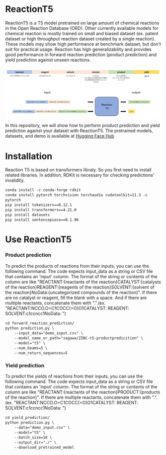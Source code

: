 # ReactionT5
ReactionT5 is a T5 model pretrained on large amount of chemical reactions in the Open Reaction Database (ORD). Other currently available models for chemical reaction is mostly trained on small and biased dataset (ex. patent dataset or high throughput reaction dataset created by a single reaction). These models may show high performance at benchmark dataset, but don't suit for practical usage. Reaction has high generalizability and provides good performance in forward reaction prediction (product prediction) and yield prediction against unseen reactions.

![model image](https://github.com/sagawatatsuya/ReactionT5/blob/main/model-image.png)


In this repository, we will show how to perform product prediction and yield prediction against your dataset with ReactionT5. The pretrained models, datasets, and demo is available at [Hugging Face Hub](https://huggingface.co/sagawa)


# Installation
Reaction T5 is based on transformers libraly. So you first need to install related libraries. In addition, RDKit is necessary for checking predictions' invalidity. 
```
conda install -c conda-forge rdkit
conda install pytorch torchvision torchaudio cudatoolkit=11.3 -c pytorch
pip install tokenizers==0.12.1
pip install transformers==4.21.0
pip install datasets
pip install sentencepiece==0.1.96
```


# Use ReactionT5


### Product prediction
To predict the products of reactions from their inputs, you can use the following command. The code expects input_data as a string or CSV file that contains an 'input' column. The format of the string or contents of the column are like "REACTANT:{reactants of the reaction}CATALYST:{catalysts of the reaction}REAGENT:{reagents of the reaction}SOLVENT:{solvent of the reaction}NoData:{uncategorized compounds of the reaction}". If there are no catalyst or reagent, fill the blank with a space. And if there are multiple reactants, concatenate them with ".".(ex. "REACTANT:NCCO.O=C1COCC(=O)O1CATALYST: REAGENT: SOLVENT:c1ccncc1NoData: ")

```
cd forward_reaction_prediction/
python prediction.py \
    --input_data="demo_input.csv" \
    --model_name_or_path="sagawa/ZINC-t5-productpredicition" \
    --model="t5" \
    --num_beams=5 \
    --num_return_sequences=5
```

### Yield prediction
To predict the yields of reactions from their inputs, you can use the following command. The code expects input_data as a string or CSV file that contains an 'input' column. The format of the string or contents of the column are like "REACTANT:{reactants of the reaction}PRODUCT:{products of the reaction}". If there are multiple reactants, concatenate them with ".".(ex. "REACTANT:NCCO.O=C1COCC(=O)O1CATALYST: REAGENT: SOLVENT:c1ccncc1NoData: ")
```
cd yield_prediction/
python prediction.py \
    --data="demo_input.csv" \
    --model="t5" \
    --batch_size=10 \
    --output_dir="./" \
    --download_pretrained_model
```


